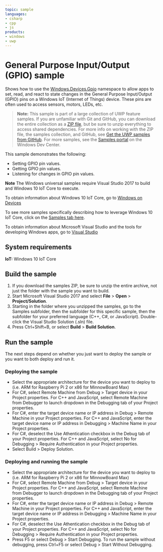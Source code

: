 ```yaml
---
topic: sample
languages:
- csharp
- cpp
- js
products:
- windows
- uwp
---
```


<!---
  category: DevicesSensorsAndPower
  samplefwlink: http://go.microsoft.com/fwlink/p/?LinkId=624149
--->

# General Purpose Input/Output (GPIO) sample

Shows how to use the [Windows.Devices.Gpio](http://msdn.microsoft.com/library/windows.devices.gpio.aspx) namespace
to allow apps to set, read, and react to state changes in the
General Purpose Input/Output (GPIO) pins
on a Windows IoT (Internet of Things) device.
These pins are often used to access sensors, motors, LEDs, etc.

> **Note:** This sample is part of a large collection of UWP feature samples. 
> If you are unfamiliar with Git and GitHub, you can download the entire collection as a 
> [ZIP file](https://github.com/Microsoft/Windows-universal-samples/archive/master.zip), but be 
> sure to unzip everything to access shared dependencies. For more info on working with the ZIP file, 
> the samples collection, and GitHub, see [Get the UWP samples from GitHub](https://aka.ms/ovu2uq). 
> For more samples, see the [Samples portal](https://aka.ms/winsamples) on the Windows Dev Center. 

This sample demonstrates the following:

- Setting GPIO pin values.
- Getting GPIO pin values.
- Listening for changes in GPIO pin values.

**Note** The Windows universal samples require Visual Studio 2017 to build and Windows 10 IoT Core to execute.

To obtain information about Windows 10 IoT Core, go to [Windows on Devices](http://windowsondevices.com)

To see more samples specifically describing how to leverage Windows 10 IoT Core, click on the [Samples tab here](http://ms-iot.github.io/content/win10/StartCoding.htm).

To obtain information about Microsoft Visual Studio and the tools for developing Windows apps, go to [Visual Studio](http://go.microsoft.com/fwlink/?LinkID=532422)

## System requirements

**IoT:** Windows 10 IoT Core

## Build the sample

1. If you download the samples ZIP, be sure to unzip the entire archive, not just the folder with the sample you want to build. 
2. Start Microsoft Visual Studio 2017 and select **File** \> **Open** \> **Project/Solution**.
3. Starting in the folder where you unzipped the samples, go to the Samples subfolder, then the subfolder for this specific sample, then the subfolder for your preferred language (C++, C#, or JavaScript). Double-click the Visual Studio Solution (.sln) file.
4. Press Ctrl+Shift+B, or select **Build** \> **Build Solution**.

## Run the sample

The next steps depend on whether you just want to deploy the sample or you want to both deploy and run it.

### Deploying the sample

- Select the appropriate architecture for the device you want to deploy to (i.e. ARM for Raspberry Pi 2 or x86 for MinnowBoard Max)
- For C#, select Remote Machine from Debug > Target device in your Project properties.  For C++ and JavaScript, select Remote Machine from Debugger to launch dropdown in the Debugging tab of your Project properties.
- For C#, enter the target device name or IP address in Debug > Remote Machine in your Project properties.  For C++ and JavaScript, enter the target device name or IP address in Debugging > Machine Name in your Project properties.
- For C#, deselect the Use Athentication checkbox in the Debug tab of your Project properties.  For C++ and JavaScript, select No for Debugging > Require Authentication in your Project properties.
- Select Build > Deploy Solution. 

### Deploying and running the sample

- Select the appropriate architecture for the device you want to deploy to (i.e. ARM for Raspberry Pi 2 or x86 for MinnowBoard Max)
- For C#, select Remote Machine from Debug > Target device in your Project properties.  For C++ and JavaScript, select Remote Machine from Debugger to launch dropdown in the Debugging tab of your Project properties.
- For C#, enter the target device name or IP address in Debug > Remote Machine in your Project properties.  For C++ and JavaScript, enter the target device name or IP address in Debugging > Machine Name in your Project properties.
- For C#, deselect the Use Athentication checkbox in the Debug tab of your Project properties.  For C++ and JavaScript, select No for Debugging > Require Authentication in your Project properties.
- Press F5 or select Debug >  Start Debugging. To run the sample without debugging, press Ctrl+F5 or select Debug > Start Without Debugging. 
